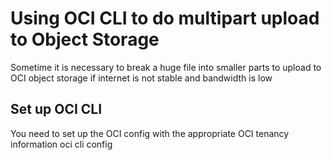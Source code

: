 # Using OCI CLI to do multipart upload to Object Storage

Sometime it is necessary to break a huge file into smaller parts to upload to OCI object storage if internet is not stable and bandwidth is low

## Set up OCI CLI
You need to set up the OCI config with the appropriate OCI tenancy information
oci cli config
```


